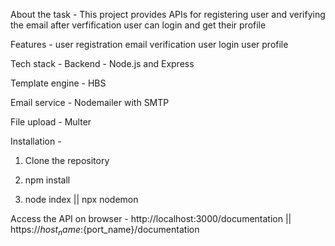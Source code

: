 About the task -
This project provides APIs for registering user and verifying the email after verfification user can login and get their profile

Features -
user registration
email verification
user login
user profile

Tech stack -
Backend - Node.js and Express

Template engine - HBS

Email service - Nodemailer with SMTP

File upload - Multer 

Installation -

1. Clone the repository

2. npm install

3. node index || npx nodemon

Access the API on browser - 
http://localhost:3000/documentation || https://${host_name}:${port_name}/documentation



